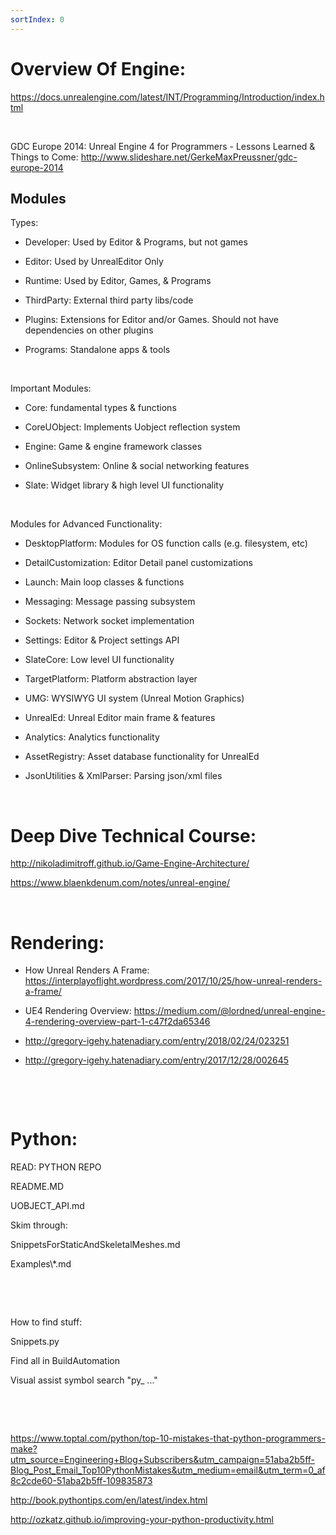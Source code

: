 ```yaml
---
sortIndex: 0
---
```


Overview Of Engine:
===================

<https://docs.unrealengine.com/latest/INT/Programming/Introduction/index.html>

 

GDC Europe 2014: Unreal Engine 4 for Programmers - Lessons Learned & Things to Come: <http://www.slideshare.net/GerkeMaxPreussner/gdc-europe-2014>




Modules
-------

Types:

-   Developer: Used by Editor & Programs, but not games

-   Editor: Used by UnrealEditor Only

-   Runtime: Used by Editor, Games, & Programs

-   ThirdParty: External third party libs/code

-   Plugins: Extensions for Editor and/or Games. Should not have dependencies on other plugins

-   Programs: Standalone apps & tools

 

Important Modules:

-   Core: fundamental types & functions

-   CoreUObject: Implements Uobject reflection system

-   Engine: Game & engine framework classes

-   OnlineSubsystem: Online & social networking features

-   Slate: Widget library & high level UI functionality

 

Modules for Advanced Functionality:

-   DesktopPlatform: Modules for OS function calls (e.g. filesystem, etc)

-   DetailCustomization: Editor Detail panel customizations

-   Launch: Main loop classes & functions

-   Messaging: Message passing subsystem

-   Sockets: Network socket implementation

-   Settings: Editor & Project settings API

-   SlateCore: Low level UI functionality

-   TargetPlatform: Platform abstraction layer

-   UMG: WYSIWYG UI system (Unreal Motion Graphics)

-   UnrealEd: Unreal Editor main frame & features

-   Analytics: Analytics functionality

-   AssetRegistry: Asset database functionality for UnrealEd

-   JsonUtilities & XmlParser: Parsing json/xml files

 

Deep Dive Technical Course:
===========================

<http://nikoladimitroff.github.io/Game-Engine-Architecture/>

<https://www.blaenkdenum.com/notes/unreal-engine/>

 

Rendering:
==========

-   How Unreal Renders A Frame: <https://interplayoflight.wordpress.com/2017/10/25/how-unreal-renders-a-frame/>

-   UE4 Rendering Overview: <https://medium.com/@lordned/unreal-engine-4-rendering-overview-part-1-c47f2da65346>

-   <http://gregory-igehy.hatenadiary.com/entry/2018/02/24/023251>

-   <http://gregory-igehy.hatenadiary.com/entry/2017/12/28/002645>

 

 

Python:
=======

READ: PYTHON REPO

README.MD

UOBJECT\_API.md

Skim through:

SnippetsForStaticAndSkeletalMeshes.md

Examples\\\*.md

 

 

How to find stuff:

Snippets.py

Find all in BuildAutomation

Visual assist symbol search "py\_ ..."

 

 

<https://www.toptal.com/python/top-10-mistakes-that-python-programmers-make?utm_source=Engineering+Blog+Subscribers&utm_campaign=51aba2b5ff-Blog_Post_Email_Top10PythonMistakes&utm_medium=email&utm_term=0_af8c2cde60-51aba2b5ff-109835873>

<http://book.pythontips.com/en/latest/index.html>

<http://ozkatz.github.io/improving-your-python-productivity.html>

